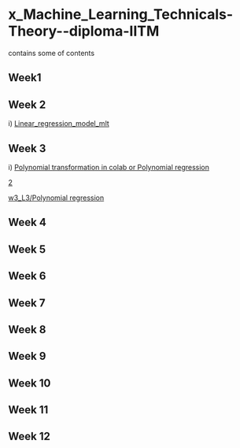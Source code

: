 # x_Machine_Learning_Technicals-Theory--diploma-IITM
contains some of contents 


## Week1


## Week 2
i) [Linear_regression_model_mlt](https://www.kaggle.com/code/shailx/linear-regression-model)

## Week 3
i) [Polynomial transformation in colab or Polynomial regression](https://www.kaggle.com/shailx/polynomial-regression/edit)


[2](https://www.kaggle.com/code/shailx/linear-regression-1/edit/run/96091208)


[w3_L3/Polynomial regression](url)

## Week 4


## Week 5


## Week 6


## Week 7


## Week 8


## Week 9


## Week 10


## Week 11


## Week 12
